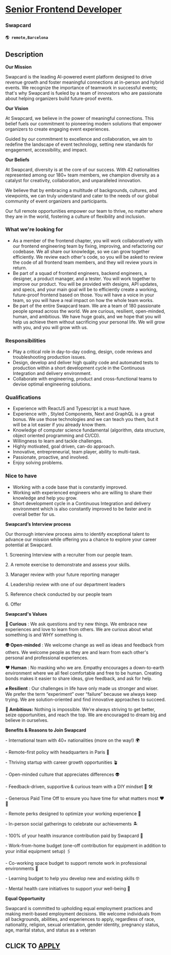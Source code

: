 # [Senior Frontend Developer](https://www.remotewlb.com/apply/senior-frontend-developer-119304)  
### Swapcard  
#### `🌎 remote,Barcelona`  

## Description

 **Our Mission**

Swapcard is the leading AI-powered event platform designed to drive revenue growth and foster meaningful connections at in-person and hybrid events. We recognize the importance of teamwork in successful events; that's why Swapcard is fueled by a team of innovators who are passionate about helping organizers build future-proof events.

  

 **Our Vision**

At Swapcard, we believe in the power of meaningful connections. This belief fuels our commitment to pioneering modern solutions that empower organizers to create engaging event experiences.

Guided by our commitment to excellence and collaboration, we aim to redefine the landscape of event technology, setting new standards for engagement, accessibility, and impact.

  

 **Our Beliefs**

At Swapcard, diversity is at the core of our success. With 42 nationalities represented among our 180+ team members, we champion diversity as a catalyst for creativity, collaboration, and unparalleled innovation.

  

We believe that by embracing a multitude of backgrounds, cultures, and viewpoints, we can truly understand and cater to the needs of our global community of event organizers and participants.

Our full remote opportunities empower our team to thrive, no matter where they are in the world, fostering a culture of flexibility and inclusion.

  

  

### What we're looking for

* As a member of the frontend chapter, you will work collaboratively with our frontend engineering team by fixing, improving, and refactoring our codebase. We all share our knowledge, so we can grow together efficiently. We review each other's code, so you will be asked to review the code of all frontend team members, and they will review yours in return.
* Be part of a squad of frontend engineers, backend engineers, a designer, a product manager, and a tester. You will work together to improve our product. You will be provided with designs, API updates, and specs, and your main goal will be to efficiently create a working, future-proof frontend based on those. You will have a voice in your team, so you will have a real impact on how the whole team works.
* Be part of the entire Swapcard team. We are a team of 180 passionate people spread across the world. We are curious, resilient, open-minded, human, and ambitious. We have huge goals, and we hope that you will help us achieve them without sacrificing your personal life. We will grow with you, and you will grow with us.

  

### Responsibilities

* Play a critical role in day-to-day coding, design, code reviews and troubleshooting production issues.
* Design, develop and deliver high quality code and automated tests to production within a short development cycle in the Continuous Integration and delivery environment.
* Collaborate with engineering, product and cross-functional teams to devise optimal engineering solutions.

  

### Qualifications

* Experience with ReactJS and Typescript is a must have.
* Experience with , Styled Components, Next and GraphQL is a great bonus. We use those technologies and we can teach you them, but it will be a lot easier if you already know them.
* Knowledge of computer science fundamental (algorithm, data structure, object oriented programming and CI/CD).
* Willingness to learn and tackle challenges.
* Highly motivated, goal driven, can-do approach.
* Innovative, entrepreneurial, team player, ability to multi-task.
* Passionate, proactive, and involved.
* Enjoy solving problems.

  

### Nice to have

* Working with a code base that is constantly improved.
* Working with experienced engineers who are willing to share their knowledge and help you grow.
* Short development cycle in a Continuous Integration and delivery environment which is also constantly improved to be faster and in overall better for us.

  

  

 **Swapcard’s Interview process**

Our thorough interview process aims to identify exceptional talent to advance our mission while offering you a chance to explore your career potential at Swapcard.

  

1\. Screening Interview with a recruiter from our people team.

2\. A remote exercise to demonstrate and assess your skills.

3\. Manager review with your future reporting manager

4\. Leadership review with one of our department leaders

5\. Reference check conducted by our people team

6\. Offer

  

 **Swapcard's Values**

 **🧠 Curious** : We ask questions and try new things. We embrace new experiences and love to learn from others. We are curious about what something is and WHY something is.

 **👽 Open-minded** : We welcome change as well as ideas and feedback from others. We welcome people as they are and learn from each other's personal and professional experiences.

 **❤️ Human** : No masking who we are. Empathy encourages a down-to-earth environment where we all feel comfortable and free to be human. Creating bonds makes it easier to share ideas, give feedback, and ask for help.

 **✊ Resilient** : Our challenges in life have only made us stronger and wiser. We prefer the term “experiment” over “failure” because we always keep trying. We are solution-oriented and find innovative approaches to succeed.

 **🏅 Ambitious:** Nothing is impossible. We're always striving to get better, seize opportunities, and reach the top. We are encouraged to dream big and believe in ourselves.

  

 **Benefits & Reasons to Join Swapcard**

\- International team with 40+ nationalities (more on the way!) 🌍

\- Remote-first policy with headquarters in Paris 🗼

\- Thriving startup with career growth opportunities 🪴

\- Open-minded culture that appreciates differences 👽

\- Feedback-driven, supportive & curious team with a DIY mindset 🤔 🛠

\- Generous Paid Time Off to ensure you have time for what matters most ❤️🏡

\- Remote perks designed to optimize your working experience 🎁

\- In-person social gatherings to celebrate our achievements 🏝️

\- 100% of your health insurance contribution paid by Swapcard 🏥

\- Work-from-home budget (one-off contribution for equipment in addition to your initial equipment setup) 🖇️

\- Co-working space budget to support remote work in professional environments 💼

\- Learning budget to help you develop new and existing skills 🤓

\- Mental health care initiatives to support your well-being 🧘

  

 **Equal Opportunity**

Swapcard is committed to upholding equal employment practices and making merit-based employment decisions. We welcome individuals from all backgrounds, abilities, and experiences to apply, regardless of race, nationality, religion, sexual orientation, gender identity, pregnancy status, age, marital status, and status as a veteran

  

  

  
## CLICK TO [APPLY](https://www.remotewlb.com/apply/senior-frontend-developer-119304)


